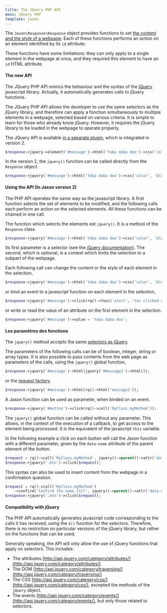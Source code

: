 ```yaml
---
title: The JQuery PHP API
menu: JQuery PHP
template: jaxon
---
```


The `Jaxon\Response\Response` object provides functions to set [the content and the style of a webpage](/docs/response/webpage).
Each of these functions performs an action on an element identified by its `id` attribute.

These functions have some limitations: they can only apply to a single element in the webpage at once, and they required this element to have an `id` HTML attribute.

#### The new API

The JQuery PHP API mimics the behaviour and the syntax of the [jQuery](https://www.jquery.com) javascript library.
Actually, it automatically generates calls to jQuery functions.

The JQuery PHP API allows the developer to use the same selectors as the jQuery library, and therefore can apply a fonction simultaneously to multiple elements in a webpage, selected based on various criteria.
It is simple to learn for those who already know jQuery. However, it requires the jQuery library to be loaded in the webpage to operate properly.

The JQuery API is available [in a separate plugin](https://github.com/jaxon-php/jaxon-jquery), which is integrated in version 2.

```php
$response->jquery->element('#message')->html('Yaba daba doo')->css('color', 'blue');
```

In the version 2, the `jquery()` function can be called directly from the `Response` object.

```php
$response->jquery('#message')->html('Yaba daba doo')->css('color', 'blue');
```

#### Using the API (In Jaxon version 2)

The PHP API operates the same way as the javascript library.
A first function selects the set of elements to be modified, and the following calls each perform an action on the selected elements.
All these functions can be chained in one call.

The function which selects the elements est `jquery()`. It is a method of the `Response` class.

```php
$response->jquery('#message')->html('Yaba daba doo')->css('color', 'blue');
```

Its first parameter is a selector (see the [jQuery documentation](http://api.jquery.com/jQuery/)).
The second, which is optional, is a context which limits the selection to a subpart of the webpage.

Each following call can change the content or the style of each element in the selection,

```php
$response->jquery('#message')->html('Yaba daba doo')->css('color', 'blue');
```

or bind an event to a javascript function on each element in the selection,

```php
$response->jquery('#message')->click(rq()->func('alert', 'You clicked on the message'));
```

or write or read the value of an attribute on the first element in the selection.

```php
$response->jquery('#message')->value = 'Yaba daba doo';
```

#### Les paramètres des fonctions

The `jquery()` method accepts the same [selectors as jQuery](http://api.jquery.com/category/selectors/).

The parameters of the following calls can be of boolean, integer, string or array types.
It is also possible to pass contents from the web page as parameters of the calls, using the `jquery()` global function,

```php
$response->jquery('#message')->html(jquery('#message2')->html());
```

or the [request factory](/docs/requests/factory).

```php
$response->jquery('#message')->html(rq()->html('message2'));
```

A Jaxon function can be used as parameter, when binded on an event.

```php
$response->jquery('#button')->click(rq()->call('MyClass.myMethod'));
```

The `jquery()` global function can be called without any parameter.
This allows, in the context of the execution of a callback, to get access to the element being processed. It is the equivalent of the javascript `this` variable.

In the following example a click on each button will call the Jaxon function with a different parameter, given by the `data-name` attribute of the parent element of the button.

```php
$request = rq()->call('MyClass.myMethod', jquery()->parent()->attr('data-name'));
$response->jquery('.btn')->click($request);
```

This syntax can also be used to insert content from the webpage in a confirmation question.

```php
$request = rq()->call('MyClass.myMethod')
    ->confirm('Confirm the name {1}?', jquery()->parent()->attr('data-name'));
$response->jquery('.btn')->click($request);
```

#### Compatibility with jQuery

The PHP API automatically generates javascript code corresponding to the calls it has received, using the `$()` function for the selectors.
Therefore, there is no restriction on particular versions of the jQuery library, but rather on the functions that can be used.

Generally speaking, the API will only allow the use of jQuery functions that apply on selectors.
This includes:

- The attributes [http://api.jquery.com/category/attributes/](http://api.jquery.com/category/attributes/)
- The DOM [http://api.jquery.com/category/traversing/](http://api.jquery.com/category/traversing/)
- The CSS [http://api.jquery.com/category/css/](http://api.jquery.com/category/css/), excepted the methods of the `jQuery` object.
- The events [http://api.jquery.com/category/events/](http://api.jquery.com/category/events/), but only those related to selectors.
